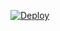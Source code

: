 [![Deploy](https://www.herokucdn.com/deploy/button.png)](https://dashboard.heroku.com/new?template=https://github.com/xhghvv/tugfrsf.git)

